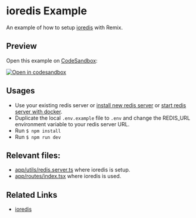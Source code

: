 # ioredis Example

An example of how to setup [ioredis](https://github.com/luin/ioredis) with Remix.

## Preview

Open this example on [CodeSandbox](https://codesandbox.com):

[![Open in codesandbox](https://codesandbox.io/static/img/play-codesandbox.svg)](https://codesandbox.io/s/github/remix-run/remix/tree/main/examples/ioredis)

## Usages

- Use your existing redis server or [install new redis server](https://redis.io/topics/quickstart) or [start redis server with docker](https://hub.docker.com/_/redis).
- Duplicate the local `.env.example` file to `.env` and change the REDIS_URL environment variable to your redis server URL.
- Run `$ npm install`
- Run `$ npm run dev`

## Relevant files:

- [app/utils/redis.server.ts](./app/utils/redis.server.ts) where ioredis is setup.
- [app/routes/index.tsx](./app/routes/index.tsx) where ioredis is used.

## Related Links

- [ioredis](https://github.com/luin/ioredis)

